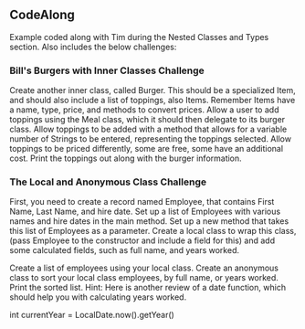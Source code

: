 ## CodeAlong

Example coded along with Tim during the Nested Classes and Types section. Also includes the below challenges:

### Bill's Burgers with Inner Classes Challenge

Create another inner class, called Burger.
This should be a specialized Item, and should also include a list of toppings, also Items.
Remember Items have a name, type, price, and methods to convert prices.
Allow a user to add toppings using the Meal class, which it should then delegate to its burger class.
Allow toppings to be added with a method that allows for a variable number of Strings to be entered, representing the toppings selected.
Allow toppings to be priced differently, some are free, some have an additional cost.
Print the toppings out along with the burger information.

### The Local and Anonymous Class Challenge

First, you need to create a record named Employee, that contains First Name, Last Name, and hire date.
Set up a list of Employees with various names and hire dates in the main method.
Set up a new method that takes this list of Employees as a parameter.
Create a local class to wrap this class, (pass Employee to the constructor and include a field for this) and add some calculated fields, such as full name, and years worked.

Create a list of employees using your local class.
Create an anonymous class to sort your local class employees, by full name, or years worked.
Print the sorted list.
Hint: Here is another review of a date function, which should help you with calculating years worked.

int currentYear = LocalDate.now().getYear()